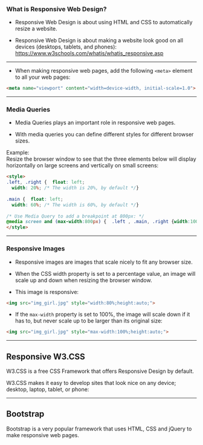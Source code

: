 ### What is Responsive Web Design?

- Responsive Web Design is about using HTML and CSS to automatically resize a website.

- Responsive Web Design is about making a website look good on all devices (desktops, tablets, and phones):
https://www.w3schools.com/whatis/whatis_responsive.asp

---

- When making responsive web pages, add the following `<meta>` element to all your web pages:
```html
<meta name="viewport" content="width=device-width, initial-scale=1.0">
```

---

### Media Queries

- Media Queries plays an important role in responsive web pages.

- With media queries you can define different styles for different browser sizes.

Example:  
Resize the browser window to see that the three elements below will display horizontally on large screens and vertically on small screens:

```html
<style>  
.left, .right {  float: left;  
  width: 20%; /* The width is 20%, by default */}  
  
.main {  float: left;  
  width: 60%; /* The width is 60%, by default */}  
  
/* Use Media Query to add a breakpoint at 800px: */  
@media screen and (max-width:800px) {  .left , .main, .right {width:100%;}}  
</style>
```

---

### Responsive Images

- Responsive images are images that scale nicely to fit any browser size.

- When the CSS width property is set to a percentage value, an image will scale up and down when resizing the browser window.

- This image is responsive:
```html
<img src="img_girl.jpg" style="width:80%;height:auto;">
```

- If the `max-width` property is set to 100%, the image will scale down if it has to, but never scale up to be larger than its original size:
```html
<img src="img_girl.jpg" style="max-width:100%;height:auto;">
```

---

## Responsive W3.CSS

W3.CSS is a free CSS Framework that offers Responsive Design by default.

W3.CSS makes it easy to develop sites that look nice on any device; desktop, laptop, tablet, or phone:

---

## Bootstrap

Bootstrap is a very popular framework that uses HTML, CSS and jQuery to make responsive web pages.